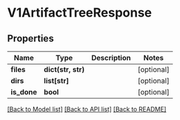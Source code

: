 # V1ArtifactTreeResponse

## Properties
Name | Type | Description | Notes
------------ | ------------- | ------------- | -------------
**files** | **dict(str, str)** |  | [optional] 
**dirs** | **list[str]** |  | [optional] 
**is_done** | **bool** |  | [optional] 

[[Back to Model list]](../README.md#documentation-for-models) [[Back to API list]](../README.md#documentation-for-api-endpoints) [[Back to README]](../README.md)


